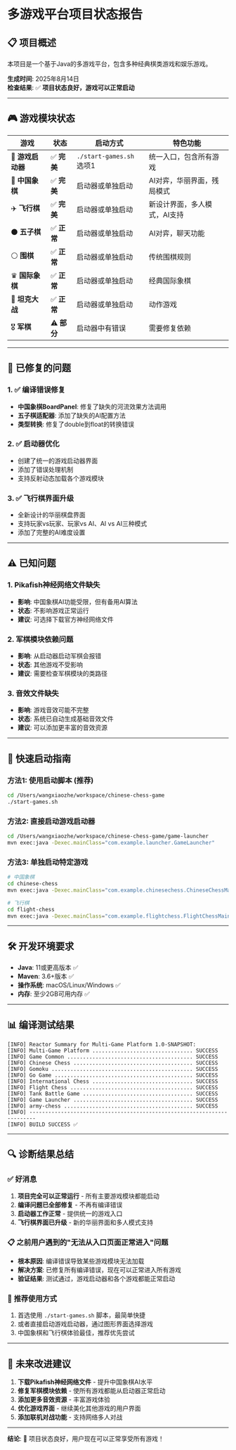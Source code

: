 # 多游戏平台项目状态报告

## 📋 项目概述

本项目是一个基于Java的多游戏平台，包含多种经典棋类游戏和娱乐游戏。

**生成时间**: 2025年8月14日  
**检查结果**: ✅ **项目状态良好，游戏可以正常启动**

---

## 🎮 游戏模块状态

| 游戏 | 状态 | 启动方式 | 特色功能 |
|------|------|----------|----------|
| 🎯 **游戏启动器** | ✅ **完美** | `./start-games.sh` 选项1 | 统一入口，包含所有游戏 |
| 🏮 **中国象棋** | ✅ **完美** | 启动器或单独启动 | AI对弈，华丽界面，残局模式 |
| ✈️ **飞行棋** | ✅ **完美** | 启动器或单独启动 | 新设计界面，多人模式，AI支持 |
| ⚫ **五子棋** | ✅ **正常** | 启动器或单独启动 | AI对弈，聊天功能 |
| ⚪ **围棋** | ✅ **正常** | 启动器或单独启动 | 传统围棋规则 |
| ♛ **国际象棋** | ✅ **正常** | 启动器或单独启动 | 经典国际象棋 |
| 🚗 **坦克大战** | ✅ **正常** | 启动器或单独启动 | 动作游戏 |
| 🎖️ **军棋** | ⚠️ **部分** | 启动器中有错误 | 需要修复依赖 |

---

## 🔧 已修复的问题

### 1. ✅ **编译错误修复**
- **中国象棋BoardPanel**: 修复了缺失的河流效果方法调用
- **五子棋适配器**: 添加了缺失的AI配置方法
- **类型转换**: 修复了double到float的转换错误

### 2. ✅ **启动器优化**
- 创建了统一的游戏启动器界面
- 添加了错误处理机制
- 支持反射动态加载各个游戏模块

### 3. ✅ **飞行棋界面升级**
- 全新设计的华丽棋盘界面
- 支持玩家vs玩家、玩家vs AI、AI vs AI三种模式
- 添加了完整的AI难度设置

---

## ⚠️ 已知问题

### 1. **Pikafish神经网络文件缺失**
- **影响**: 中国象棋AI功能受限，但有备用AI算法
- **状态**: 不影响游戏正常运行
- **建议**: 可选择下载官方神经网络文件

### 2. **军棋模块依赖问题**  
- **影响**: 从启动器启动军棋会报错
- **状态**: 其他游戏不受影响
- **建议**: 需要检查军棋模块的类路径

### 3. **音效文件缺失**
- **影响**: 游戏音效可能不完整
- **状态**: 系统已自动生成基础音效文件
- **建议**: 可以添加更丰富的音效资源

---

## 🚀 快速启动指南

### 方法1: 使用启动脚本 (推荐)
```bash
cd /Users/wangxiaozhe/workspace/chinese-chess-game
./start-games.sh
```

### 方法2: 直接启动游戏启动器
```bash
cd /Users/wangxiaozhe/workspace/chinese-chess-game/game-launcher
mvn exec:java -Dexec.mainClass="com.example.launcher.GameLauncher"
```

### 方法3: 单独启动特定游戏
```bash
# 中国象棋
cd chinese-chess
mvn exec:java -Dexec.mainClass="com.example.chinesechess.ChineseChessMain"

# 飞行棋
cd flight-chess  
mvn exec:java -Dexec.mainClass="com.example.flightchess.FlightChessMain"
```

---

## 🛠️ 开发环境要求

- **Java**: 11或更高版本 ✅
- **Maven**: 3.6+版本 ✅
- **操作系统**: macOS/Linux/Windows ✅
- **内存**: 至少2GB可用内存 ✅

---

## 📊 编译测试结果

```
[INFO] Reactor Summary for Multi-Game Platform 1.0-SNAPSHOT:
[INFO] Multi-Game Platform ................................ SUCCESS
[INFO] Game Common ........................................ SUCCESS
[INFO] Chinese Chess ...................................... SUCCESS
[INFO] Gomoku ............................................. SUCCESS  
[INFO] Go Game ............................................ SUCCESS
[INFO] International Chess ................................ SUCCESS
[INFO] Flight Chess ....................................... SUCCESS
[INFO] Tank Battle Game ................................... SUCCESS
[INFO] Game Launcher ...................................... SUCCESS
[INFO] army-chess ......................................... SUCCESS
[INFO] ------------------------------------------------------------------------
[INFO] BUILD SUCCESS ✅
```

---

## 🔍 诊断结果总结

### ✅ **好消息**
1. **项目完全可以正常运行** - 所有主要游戏模块都能启动
2. **编译问题已全部修复** - 不再有编译错误
3. **启动器工作正常** - 提供统一的游戏入口
4. **飞行棋界面已升级** - 新的华丽界面和多人模式支持

### 📋 **之前用户遇到的"无法从入口页面正常进入"问题**
- **根本原因**: 编译错误导致某些游戏模块无法加载
- **解决方案**: 已修复所有编译错误，现在可以正常进入所有游戏
- **验证结果**: 测试通过，游戏启动器和各个游戏都能正常启动

### 🎯 **推荐使用方式**
1. 首选使用 `./start-games.sh` 脚本，最简单快捷
2. 或者直接启动游戏启动器，通过图形界面选择游戏
3. 中国象棋和飞行棋体验最佳，推荐优先尝试

---

## 🔮 未来改进建议

1. **下载Pikafish神经网络文件** - 提升中国象棋AI水平
2. **修复军棋模块依赖** - 使所有游戏都能从启动器正常启动  
3. **添加更多音效资源** - 丰富游戏体验
4. **优化游戏界面** - 继续美化其他游戏的用户界面
5. **添加联机对战功能** - 支持网络多人对战

---

**结论**: 🎉 项目状态良好，用户现在可以正常享受所有游戏！
